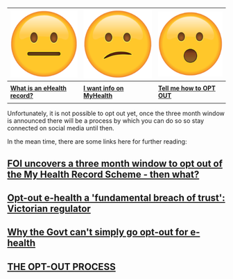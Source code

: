 | ![](neutral.png)| ![](confused.png) | ![](surprised.png) |
| --- | --- | --- |
|     |     |     |
| **[What is an eHealth record?](context)** | **[I want info on MyHealth](history)** | **[Tell me how to OPT OUT](landing)** |
|     |     |     |

Unfortunately, it is not possible to opt out yet, once the three month window is announced there will be a process by which you can do so so stay connected on social media until then.

In the mean time, there are some links here for further reading:

## [FOI uncovers a three month window to opt out of the My Health Record Scheme - then what?](https://www.efa.org.au/2018/02/13/foi-uncovers-a-three-month-window-to-opt-out-of-the-my-health-record-scheme-then-what/)
## [Opt-out e-health a 'fundamental breach of trust': Victorian regulator](https://www.zdnet.com/article/opt-out-e-health-a-fundamental-breach-of-trust-victorian-regulator/)
## [Why the Govt can't simply go opt-out for e-health](https://www.itnews.com.au/blogentry/why-the-govt-cant-simply-go-opt-out-for-e-health-403785)

## [THE OPT-OUT PROCESS](process)
